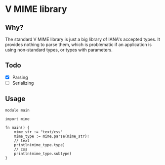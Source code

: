 # V MIME library

## Why?
The standard V MIME library is just a big library of IANA's accepted types. It provides nothing to parse them, which is problematic if an application is using non-standard types, or types with parameters.

## Todo
- [x] Parsing
- [ ] Serializing

## Usage
```vlang
module main

import mime

fn main() {
    mime_str := "text/css"
    mime_type := mime.parse(mime_str)!
    // text
    println(mime_type.type)
    // css
    println(mime_type.subtype)
}
```
